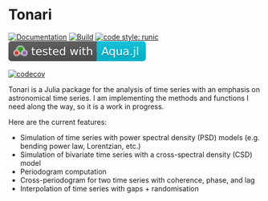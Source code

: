 # Tonari

[![Documentation](https://github.com/mlefkir/Tonari.jl/actions/workflows/documentation.yml/badge.svg)](https://github.com/mlefkir/Tonari.jl/actions/workflows/documentation.yml) [![Build](https://github.com/mlefkir/Tonari.jl/actions/workflows/testbuild.yml/badge.svg)](https://github.com/mlefkir/Tonari.jl/actions/workflows/testbuild.yml) [![code style: runic](https://img.shields.io/badge/code_style-%E1%9A%B1%E1%9A%A2%E1%9A%BE%E1%9B%81%E1%9A%B2-black)](https://github.com/fredrikekre/Runic.jl) [![Aqua QA](https://raw.githubusercontent.com/JuliaTesting/Aqua.jl/master/badge.svg)](https://github.com/JuliaTesting/Aqua.jl)

[![codecov](https://codecov.io/gh/mlefkir/Tonari.jl/branch/periodograms/graph/badge.svg?token=JFLB0ZE7ZY)](https://codecov.io/gh/mlefkir/Tonari.jl)

Tonari is a Julia package for the analysis of time series with an emphasis on astronomical time series. I am implementing the methods and functions I need along the way, so it is a work in progress.

Here are the current features:

- Simulation of time series with power spectral density (PSD) models (e.g. bending power law, Lorentzian, etc.)
- Simulation of bivariate time series with a cross-spectral density (CSD) model
- Periodogram computation
- Cross-periodogram for two time series with coherence, phase, and lag
- Interpolation of time series with gaps + randomisation

